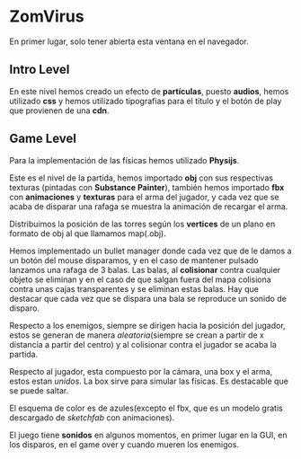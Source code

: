 # ZomVirus

En primer lugar, solo tener abierta esta ventana en el navegador.

## Intro Level

En este nivel hemos creado un efecto de **partículas**, puesto **audios**, hemos utilizado **css** y  hemos utilizado tipografias para el título y el botón de play que provienen de una **cdn**.

## Game Level

Para la implementación de las físicas hemos utilizado **Physijs**.

Este es el nivel de la partida, hemos importado **obj** con sus respectivas texturas (pintadas con **Substance Painter**), también hemos importado **fbx** con **animaciones** y **texturas** para el arma del jugador, y cada vez que se acaba de disparar una rafaga se muestra la animación de recargar el arma.

Distribuimos la posición de las torres según los **vertices** de un plano en formato de obj al que llamamos map(.obj).

Hemos implementado un bullet manager donde cada vez que de le damos a un botón del mouse disparamos, y en el caso de mantener pulsado lanzamos una rafaga de 3 balas. Las balas, al **colisionar** contra cualquier objeto se eliminan y en el caso de que salgan fuera del mapa colisiona contra unas cajas transparentes y se eliminan estas balas. Hay que destacar que cada vez que se dispara una bala se reproduce un sonido de disparo.

Respecto a los enemigos, siempre se dirigen hacia la posición del jugador, estos se generan de manera *aleatoria*(siempre se crean a partir de x distancia a partir del centro) y al colisionar contra el jugador se acaba la partida.

Respecto al jugador, esta compuesto por la cámara, una box y el arma, estos estan *unidos*. La box sirve para simular las físicas. Es destacable que se puede saltar.

El esquema de color es de azules(excepto el fbx, que es un modelo gratis descargado de *sketchfab* con animaciones).

El juego tiene **sonidos** en algunos momentos, en primer lugar en la GUI, en los disparos, en el game over y cuando mueren los enemigos.
